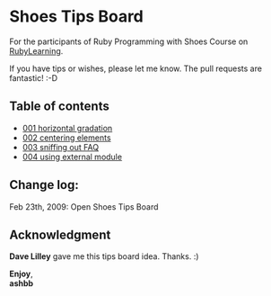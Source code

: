 Shoes Tips Board
================
For the participants of Ruby Programming with Shoes Course on [RubyLearning](http://rubylearning.org/).

If you have tips or wishes, please let me know. The pull requests are fantastic! :-D


Table of contents
-----------------
- [001 horizontal gradation](http://github.com/ashbb/shoes_tips_board/tree/master/tips/001_horizontal_gradation.md)
- [002 centering elements](http://github.com/ashbb/shoes_tips_board/tree/master/tips/002_centering_elements.md)
- [003 sniffing out FAQ](http://github.com/ashbb/shoes_tips_board/tree/master/tips/003_sniffing_out_FAQ.md)
- [004 using external module](http://github.com/ashbb/shoes_tips_board/tree/master/tips/004_using_external_module.md)


Change log:
-----------
Feb 23th, 2009: Open Shoes Tips Board


Acknowledgment
--------------
__Dave Lilley__ gave me this tips board idea. Thanks. :)

__Enjoy__, <br>
__ashbb__